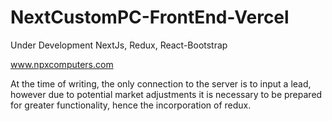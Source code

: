 # NextCustomPC-FrontEnd-Vercel
Under Development
NextJs, Redux, React-Bootstrap

www.npxcomputers.com


At the time of writing, the only connection to the server is to input a lead, however due to potential market adjustments it is necessary to be prepared for greater functionality, hence the incorporation of redux.
